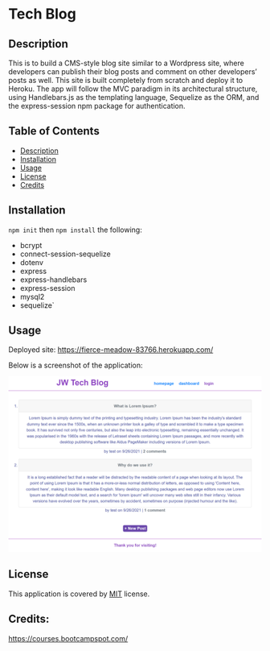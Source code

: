 # Tech Blog

## Description
  
This is to build a CMS-style blog site similar to a Wordpress site, where developers can publish their blog posts and comment on other developers’ posts as well. This site is built completely from scratch and deploy it to Heroku. The app will follow the MVC paradigm in its architectural structure, using Handlebars.js as the templating language, Sequelize as the ORM, and the express-session npm package for authentication.

  ## Table of Contents
  - [Description](#description)
  - [Installation](#installation)
  - [Usage](#usage)
  - [License](#license)
  - [Credits](#credits)
  ## Installation
  `npm init` then `npm install` the following: 
  - bcrypt 
  - connect-session-sequelize 
  - dotenv 
  - express 
  - express-handlebars 
  - express-session 
  - mysql2 
  - sequelize`

  ## Usage
  Deployed site: https://fierce-meadow-83766.herokuapp.com/
  
  Below is a screenshot of the application: 

  ![alt text](./src/screenshot.png) 
  
  ## License
  This application is covered by [MIT](https://opensource.org/licenses/MIT) license. 
  
  ## Credits: 
  https://courses.bootcampspot.com/
